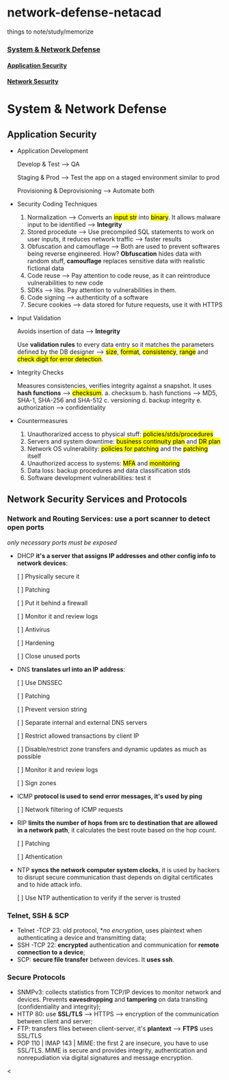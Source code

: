 # network-defense-netacad
things to note/study/memorize

### [System & Network Defense](#system-network-defense)
#### [Application Security](#app-sec)
#### [Network Security](#net-sec-serv)

<h1 id="system-network-defense">System & Network Defense</h1>

<h2 id="app-sec">Application Security</h2>

- Application Development

  Develop & Test --> QA

  Staging & Prod --> Test the app on a staged environment similar to prod

  Provisioning & Deprovisioning --> Automate both

- Security Coding Techniques
  1. Normalization --> Converts an <mark>input str</mark> into <mark>binary</mark>. It allows malware input to be identified --> **Integrity**
  2. Stored procedute --> Use precompiled SQL statements to work on user inputs, it reduces network traffic --> faster results
  3. Obfuscation and camouflage --> Both are used to prevent softwares being reverse engineered. How? **Obfuscation** hides data with random stuff, **camouflage** replaces sensitive data with realistic fictional data
  4. Code reuse --> Pay attention to code reuse, as it can reintroduce vulnerabilities to new code
  5. SDKs --> libs. Pay attention to vulnerabilities in them.
  6. Code signing --> authenticity of a software
  7. Secure cookies --> data stored for future requests, use it with HTTPS

- Input Validation

  Avoids insertion of data --> **Integrity**
  
  Use **validation rules** to every data entry so it matches the parameters defined by the DB designer --> <mark>size</mark>, <mark>format</mark>, <mark>consistency</mark>, <mark>range</mark> and <mark>check digit for error detection</mark>.

- Integrity Checks

  Measures consistencies, verifies integrity against a snapshot. It uses **hash functions** --> <mark>checksum</mark>.
  a. checksum
  b. hash functions --> MD5, SHA-1, SHA-256 and SHA-512
  c. versioning
  d. backup integrity
  e. authorization --> confidentiality

- Countermeasures
  1. Unauthorarized access to physical stuff: <mark>policies/stds/procedures</mark>
  2. Servers and system downtime: <mark>business continuity plan</mark> and <mark>DR plan</mark>
  3. Network OS vulnerability: <mark>policies for patching</mark> and the <mark>patching</mark> itself
  4. Unauthorized access to systems: <mark>MFA</mark> and <mark>monitoring</mark>
  5. Data loss: backup procedures and data classification stds
  6. Software development vulnerabilities: test it


<h2 id="net-sec-serv">Network Security Services and Protocols</h2>

<h3>Network and Routing Services: use a port scanner to detect open ports</h3>

  *only necessary ports must be exposed*

- DHCP **it's a server that assigns IP addresses and other config info to network devices**:

   [ ] Physically secure it
  
   [ ] Patching
  
   [ ] Put it behind a firewall
  
   [ ] Monitor it and review logs
  
   [ ] Antivirus
  
   [ ] Hardening
  
   [ ] Close unused ports

- DNS **translates url into an IP address**:

  [ ] Use DNSSEC

  [ ] Patching

  [ ] Prevent version string

  [ ] Separate internal and external DNS servers

  [ ] Restrict allowed transactions by client IP

  [ ] Disable/restrict zone transfers and dynamic updates as much as possible

  [ ] Monitor it and review logs

  [ ] Sign zones

- ICMP **protocol is used to send error messages, it's used by ping**

  [ ] Network filtering of ICMP requests

- RIP **limits the number of hops from src to destination that are allowed in a network path**, it calculates the best route based on the hop count.

  [ ] Patching

  [ ] Athentication

- NTP **syncs the network computer system clocks**, it is used by hackers to disrupt secure communication thast depends on digital certificates and to hide attack info.

  [ ] Use NTP authentication to verify if the server is trusted


<h3>Telnet, SSH & SCP</h3>

- Telnet -TCP 23: old protocol, **no encryption*, uses plaintext when authenticating a device and transmitting data;
- SSH -TCP 22: **encrypted** authentication and communication for **remote connection to a device**;
- SCP: **secure file transfer** between devices. It **uses ssh**.

<h3>Secure Protocols</h3>

- SNMPv3: collects statistics from TCP/IP devices to monitor network and devices. Prevents **eavesdropping** and **tampering** on data transiting (confidentiality and integrity);
- HTTP 80: use **SSL/TLS** --> HTTPS --> encryption of the communication between client and server;
- FTP: transfers files between client-server, it's **plantext** --> **FTPS** uses SSL/TLS
- POP 110 | IMAP 143 | MIME: the first 2 are insecure, you have to use SSL/TLS. MIME is secure and provides integrity, authentication and nonrepudiation via digital signatures and message encryption.

<
  
  


